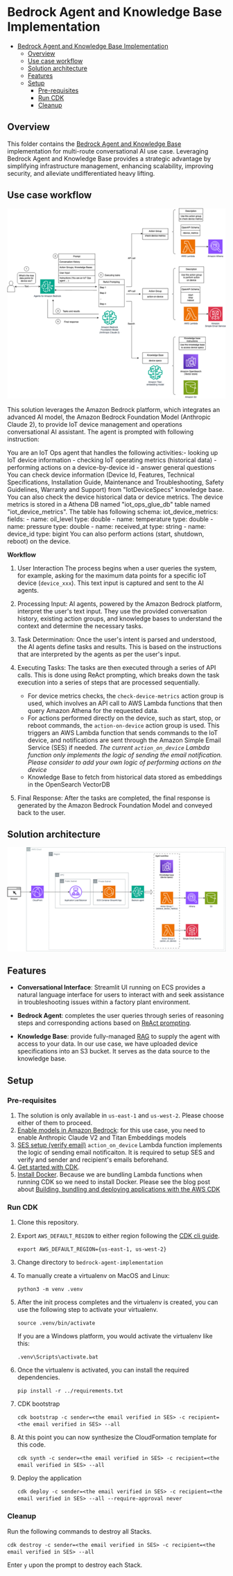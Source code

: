 # Bedrock Agent and Knowledge Base Implementation

- [Bedrock Agent and Knowledge Base Implementation](#bedrock-agent-and-knowledge-base-implementation)
  - [Overview](#overview)
  - [Use case workflow](#use-case-workflow)
  - [Solution architecture](#solution-architecture)
  - [Features](#features)
  - [Setup](#setup)
    - [Pre-requisites](#pre-requisites)
    - [Run CDK](#run-cdk)
    - [Cleanup](#cleanup)

## Overview

This folder contains the [Bedrock Agent and Knowledge Base](https://aws.amazon.com/bedrock/agents/) implementation for multi-route conversational AI use case. Leveraging Bedrock Agent and Knowledge Base provides a strategic advantage by simplifying infrastructure management, enhancing scalability, improving security, and alleviate undifferentiated heavy lifting.

## Use case workflow

![bedrock_solution](assets/bedrock_agent_solution.png)

This solution leverages the Amazon Bedrock platform, which integrates an advanced AI model, the Amazon Bedrock Foundation Model (Anthropic Claude 2), to provide IoT device management and operations conversational AI assistant. The agent is prompted with following instruction: 

You are an IoT Ops agent that handles the following activities:- looking up IoT device information - checking IoT operating metrics (historical data) - performing actions on a device-by-device id - answer general questions You can check device information (Device Id, Features, Technical Specifications, Installation Guide, Maintenance and Troubleshooting, Safety Guidelines, Warranty and Support) from "IotDeviceSpecs" knowledge base. You can also check the device historical data or device metrics. The device metrics is stored in a Athena DB named "iot_ops_glue_db" table named "iot_device_metrics". The table has following schema: iot_device_metrics: fields: - name: oil_level type: double - name: temperature type: double - name: pressure type: double - name: received_at type: string - name: device_id type: bigint You can also perform actions (start, shutdown, reboot) on the device.

**Workflow**
1.	User Interaction The process begins when a user queries the system, for example, asking for the maximum data points for a specific IoT device (`device_xxx`). This text input is captured and sent to the AI agents.

2.	Processing Input: AI agents, powered by the Amazon Bedrock platform, interpret the user's text input. They use the provided conversation history, existing action groups, and knowledge bases to understand the context and determine the necessary tasks.

3.	Task Determination: Once the user's intent is parsed and understood, the AI agents define tasks and results. This is based on the instructions that are interpreted by the agents as per the user's input.

4.	Executing Tasks: The tasks are then executed through a series of API calls. This is done using ReAct prompting, which breaks down the task execution into a series of steps that are processed sequentially.

    -  For device metrics checks, the `check-device-metrics` action group is used, which involves an API call to AWS Lambda functions that then query Amazon Athena for the requested data.
    - For actions performed directly on the device, such as start, stop, or reboot commands, the `action-on-device` action group is used. This triggers an AWS Lambda function that sends commands to the IoT device, and notifications are sent through the Amazon Simple Email Service (SES) if needed. *The current `action_on_device` Lambda function only implements the logic of sending the email notification. Please consider to add your own logic of performing actions on the device*
    - Knowledge Base to fetch from historical data stored as embeddings in the OpenSearch VectorDB 

5.	Final Response: After the tasks are completed, the final response is generated by the Amazon Bedrock Foundation Model and conveyed back to the user.

## Solution architecture

![bedrock_technical_architecture](assets/bedrock_agent_architecture.png)

## Features

- **Conversational Interface**: Streamlit UI running on ECS provides a natural language interface for users to interact with and seek assistance in troubleshooting issues within a factory plant environment. 

- **Bedrock Agent**: completes the user queries through series of reasoning steps and corresponding actions based on [ReAct prompting](https://www.promptingguide.ai/techniques/react).

- **Knowledge Base**: provide fully-managed [RAG](https://www.promptingguide.ai/research/rag) to supply the agent with access to your data. In our use case, we have uploaded device specifications into an S3 bucket. It serves as the data source to the knowledge base.

## Setup

### Pre-requisites
1. The solution is only available in `us-east-1` and `us-west-2`. Please choose either of them to proceed.
2. [Enable models in Amazon Bedrock](https://docs.aws.amazon.com/bedrock/latest/userguide/model-access.html): for this use case, you need to enable Anthropic Claude V2 and Titan Embeddings models 
3. [SES setup (verify email)](https://docs.aws.amazon.com/ses/latest/dg/setting-up.html) `action_on_device` Lambda function implements the logic of sending email notificaiton. It is required to setup SES and verify and sender and recipient's emails beforehand. 
4. [Get started with CDK](https://docs.aws.amazon.com/cdk/v2/guide/getting_started.html).
5. [Install Docker](https://www.docker.com/get-started/). Because we are bundling Lambda functions when running CDK so we need to install Docker. Please see the blog post about [Building, bundling and deploying applications with the AWS CDK](https://aws.amazon.com/blogs/devops/building-apps-with-aws-cdk/)


### Run CDK
1. Clone this repository.
2. Export `AWS_DEFAULT_REGION` to either region following the [CDK cli guide](https://docs.aws.amazon.com/cdk/v2/guide/cli.html#cli-environment).
   ```
   export AWS_DEFAULT_REGION={us-east-1, us-west-2}
   ```
3. Change directory to `bedrock-agent-implementation`
4. To manually create a virtualenv on MacOS and Linux:
    ```
    python3 -m venv .venv
    ```
5. After the init process completes and the virtualenv is created, you can use the following
step to activate your virtualenv.

    ```
    source .venv/bin/activate
    ```

    If you are a Windows platform, you would activate the virtualenv like this:

    ```
    .venv\Scripts\activate.bat
    ```
6. Once the virtualenv is activated, you can install the required dependencies.

    ```
    pip install -r ../requirements.txt
    ```
7. CDK bootstrap 
   ```
   cdk bootstrap -c sender=<the email verified in SES> -c recipient=<the email verified in SES> --all
   ```
8. At this point you can now synthesize the CloudFormation template for this code.
    ```
    cdk synth -c sender=<the email verified in SES> -c recipient=<the email verified in SES> --all
    ```
9. Deploy the application
    ```
    cdk deploy -c sender=<the email verified in SES> -c recipient=<the email verified in SES> --all --require-approval never
    ```

### Cleanup
Run the following commands to destroy all Stacks. 
```
cdk destroy -c sender=<the email verified in SES> -c recipient=<the email verified in SES> --all
```
Enter `y` upon the prompt to destroy each Stack.
